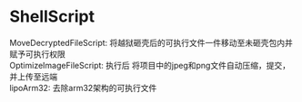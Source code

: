 # ShellScript
MoveDecryptedFileScript: 将越狱砸壳后的可执行文件一件移动至未砸壳包内并赋予可执行权限  
OptimizeImageFileScript: 执行后 将项目中的jpeg和png文件自动压缩，提交，并上传至远端  
lipoArm32: 去除arm32架构的可执行文件
